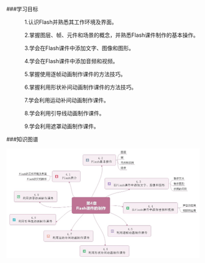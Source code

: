 ###学习目标

&nbsp;&nbsp;&nbsp;&nbsp;&nbsp;&nbsp;&nbsp;&nbsp;&nbsp;&nbsp;&nbsp;&nbsp;1.认识Flash并熟悉其工作环境及界面。

&nbsp;&nbsp;&nbsp;&nbsp;&nbsp;&nbsp;&nbsp;&nbsp;&nbsp;&nbsp;&nbsp;&nbsp;2.掌握图层、帧、元件和场景的概念，并熟悉Flash课件制作的基本操作。

&nbsp;&nbsp;&nbsp;&nbsp;&nbsp;&nbsp;&nbsp;&nbsp;&nbsp;&nbsp;&nbsp;&nbsp;3.学会在Flash课件中添加文字、图像和图形。

&nbsp;&nbsp;&nbsp;&nbsp;&nbsp;&nbsp;&nbsp;&nbsp;&nbsp;&nbsp;&nbsp;&nbsp;4.学会在Flash课件中添加音频和视频。

&nbsp;&nbsp;&nbsp;&nbsp;&nbsp;&nbsp;&nbsp;&nbsp;&nbsp;&nbsp;&nbsp;&nbsp;5.掌握使用逐帧动画制作课件的方法技巧。

&nbsp;&nbsp;&nbsp;&nbsp;&nbsp;&nbsp;&nbsp;&nbsp;&nbsp;&nbsp;&nbsp;&nbsp;6.掌握利用形状补间动画制作课件的方法技巧。

&nbsp;&nbsp;&nbsp;&nbsp;&nbsp;&nbsp;&nbsp;&nbsp;&nbsp;&nbsp;&nbsp;&nbsp;7.学会利用运动补间动画制作课件。

&nbsp;&nbsp;&nbsp;&nbsp;&nbsp;&nbsp;&nbsp;&nbsp;&nbsp;&nbsp;&nbsp;&nbsp;8.学会利用引导线动画制作课件。

&nbsp;&nbsp;&nbsp;&nbsp;&nbsp;&nbsp;&nbsp;&nbsp;&nbsp;&nbsp;&nbsp;&nbsp;9.学会利用遮罩动画制作课件。

###知识图谱

<div align="center"><img src="/assets/4-0-1.jpg"></div>